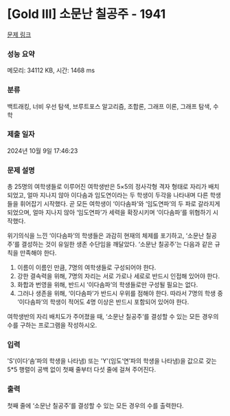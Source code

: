 # [Gold III] 소문난 칠공주 - 1941 

[문제 링크](https://www.acmicpc.net/problem/1941) 

### 성능 요약

메모리: 34112 KB, 시간: 1468 ms

### 분류

백트래킹, 너비 우선 탐색, 브루트포스 알고리즘, 조합론, 그래프 이론, 그래프 탐색, 수학

### 제출 일자

2024년 10월 9일 17:46:23

### 문제 설명

<p>총 25명의 여학생들로 이루어진 여학생반은 5×5의 정사각형 격자 형태로 자리가 배치되었고, 얼마 지나지 않아 이다솜과 임도연이라는 두 학생이 두각을 나타내며 다른 학생들을 휘어잡기 시작했다. 곧 모든 여학생이 ‘이다솜파’와 ‘임도연파’의 두 파로 갈라지게 되었으며, 얼마 지나지 않아 ‘임도연파’가 세력을 확장시키며 ‘이다솜파’를 위협하기 시작했다.</p>

<p>위기의식을 느낀 ‘이다솜파’의 학생들은 과감히 현재의 체제를 포기하고, ‘소문난 칠공주’를 결성하는 것이 유일한 생존 수단임을 깨달았다. ‘소문난 칠공주’는 다음과 같은 규칙을 만족해야 한다.</p>

<ol>
	<li>이름이 이름인 만큼, 7명의 여학생들로 구성되어야 한다.</li>
	<li>강한 결속력을 위해, 7명의 자리는 서로 가로나 세로로 반드시 인접해 있어야 한다.</li>
	<li>화합과 번영을 위해, 반드시 ‘이다솜파’의 학생들로만 구성될 필요는 없다.</li>
	<li>그러나 생존을 위해, ‘이다솜파’가 반드시 우위를 점해야 한다. 따라서 7명의 학생 중 ‘이다솜파’의 학생이 적어도 4명 이상은 반드시 포함되어 있어야 한다.</li>
</ol>

<p>여학생반의 자리 배치도가 주어졌을 때, ‘소문난 칠공주’를 결성할 수 있는 모든 경우의 수를 구하는 프로그램을 작성하시오.</p>

### 입력 

 <p>'S'(이다‘솜’파의 학생을 나타냄) 또는 'Y'(임도‘연’파의 학생을 나타냄)을 값으로 갖는 5*5 행렬이 공백 없이 첫째 줄부터 다섯 줄에 걸쳐 주어진다.</p>

### 출력 

 <p>첫째 줄에 ‘소문난 칠공주’를 결성할 수 있는 모든 경우의 수를 출력한다.</p>

